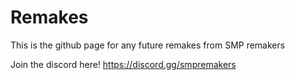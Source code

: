 # Remakes
This is the github page for any future remakes from SMP remakers

Join the discord here!
https://discord.gg/smpremakers
